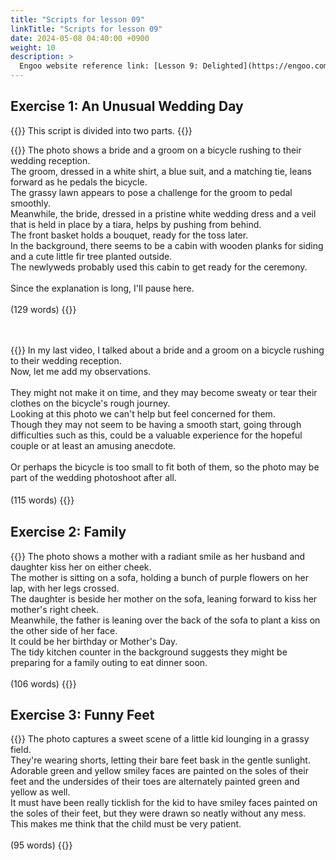 ```yaml
---
title: "Scripts for lesson 09"
linkTitle: "Scripts for lesson 09"
date: 2024-05-08 04:40:00 +0900
weight: 10
description: >
  Engoo website reference link: [Lesson 9: Delighted](https://engoo.com/app/lessons/describing-pictures-intermediate-describing-pictures-delighted/IXld1EbREeeysy81-xi1vg?category_id=P_HriMOnEeifo0O-yMP42w&course_id=ZZasjsOnEeiHZVOMC0VfdA)
---
```


## Exercise 1: An Unusual Wedding Day

{{<alert>}}
This script is divided into two parts.
{{</alert>}}

{{<card header="**1st script**">}}
The photo shows a bride and a groom on a bicycle rushing to their wedding reception. <br/>
The groom, dressed in a white shirt, a blue suit, and a matching tie, leans forward as he pedals the bicycle. <br/>
The grassy lawn appears to pose a challenge for the groom to pedal smoothly.<br/>
Meanwhile, the bride, dressed in a pristine white wedding dress and a veil that is held in place by a tiara, helps by pushing from behind. <br/>
The front basket holds a bouquet, ready for the toss later.<br/>
In the background, there seems to be a cabin with wooden planks for siding and a cute little fir tree planted outside. <br/>
The newlyweds probably used this cabin to get ready for the ceremony.<br/>
<br/>
Since the explanation is long, I'll pause here.<br/>
<br/>
(129 words)
{{</card>}}

　

{{<card header="**2nd script**">}}
In my last video, I talked about a bride and a groom on a bicycle rushing to their wedding reception.<br/>
Now, let me add my observations.<br/>
<br/>
They might not make it on time, and they may become sweaty or tear their clothes on the bicycle's rough journey. <br/>
Looking at this photo we can't help but feel concerned for them. <br/>
Though they may not seem to be having a smooth start, going through difficulties such as this, could be a valuable experience for the hopeful couple or at least an amusing anecdote.<br/>
<br/>
Or perhaps the bicycle is too small to fit both of them, so the photo may be part of the wedding photoshoot after all.<br/>
<br/>
(115 words)
{{</card>}}
　

## Exercise 2: Family

{{<card header="**Script**">}}
The photo shows a mother with a radiant smile as her husband and daughter kiss her on either cheek. <br/>
The mother is sitting on a sofa, holding a bunch of purple flowers on her lap, with her legs crossed. <br/>
The daughter is beside her mother on the sofa, leaning forward to kiss her mother's right cheek. <br/>
Meanwhile, the father is leaning over the back of the sofa to plant a kiss on the other side of her face. <br/>
It could be her birthday or Mother's Day.<br/>
The tidy kitchen counter in the background suggests they might be preparing for a family outing to eat dinner soon.<br/>
<br/>
(106 words)
{{</card>}}

## Exercise 3: Funny Feet

{{<card header="**Script**">}}
The photo captures a sweet scene of a little kid lounging in a grassy field.<br/>
They're wearing shorts, letting their bare feet bask in the gentle sunlight. <br/>
Adorable green and yellow smiley faces are painted on the soles of their feet and the undersides of their toes are alternately painted green and yellow as well.<br/>
It must have been really ticklish for the kid to have smiley faces painted on the soles of their feet, but they were drawn so neatly without any mess.<br/>
This makes me think that the child must be very patient.<br/>
<br/>
(95 words)
{{</card>}}
